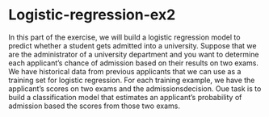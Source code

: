 # Logistic-regression-ex2

In this part of the exercise, we will build a logistic regression model to
predict whether a student gets admitted into a university.
Suppose that we are the administrator of a university department and
you want to determine each applicant’s chance of admission based on their
results on two exams.
We have historical data from previous applicants that we can use as a training set for logistic regression. 
For each training example, we have the applicant’s scores on two exams and the admissionsdecision.
Oue task is to build a classification model that estimates an applicant’s
probability of admission based the scores from those two exams.
